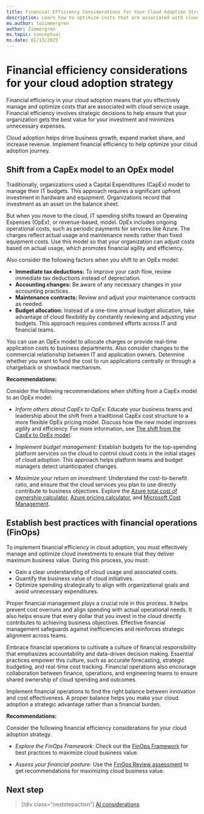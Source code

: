 ```yaml
---
title: Financial Efficiency Considerations for Your Cloud Adoption Strategy
description: Learn how to optimize costs that are associated with cloud services and ensure that your organization gets the best value for its investment.
ms.author: tozimmergren
author: Zimmergren
ms.topic: conceptual
ms.date: 01/13/2025
---
```


# Financial efficiency considerations for your cloud adoption strategy

Financial efficiency in your cloud adoption means that you effectively manage and optimize costs that are associated with cloud service usage. Financial efficiency involves strategic decisions to help ensure that your organization gets the best value for your investment and minimizes unnecessary expenses.

Cloud adoption helps drive business growth, expand market share, and increase revenue. Implement financial efficiency to help optimize your cloud adoption journey.

## Shift from a CapEx model to an OpEx model

Traditionally, organizations used a Capital Expenditures (CapEx) model to manage their IT budgets. This approach requires a significant upfront investment in hardware and equipment. Organizations record that investment as an asset on the balance sheet.

But when you move to the cloud, IT spending shifts toward an Operating Expenses (OpEx), or revenue-based, model. OpEx includes ongoing operational costs, such as periodic payments for services like Azure. The charges reflect actual usage and maintenance needs rather than fixed equipment costs. Use this model so that your organization can adjust costs based on actual usage, which promotes financial agility and efficiency.

Also consider the following factors when you shift to an OpEx model:

- **Immediate tax deductions:** To improve your cash flow, review immediate tax deductions instead of depreciation.
- **Accounting changes:** Be aware of any necessary changes in your accounting practices.
- **Maintenance contracts:** Review and adjust your maintenance contracts as needed.
- **Budget allocation:** Instead of a one-time annual budget allocation, take advantage of cloud flexibility by constantly reviewing and adjusting your budgets. This approach requires combined efforts across IT and financial teams.

You can use an OpEx model to allocate charges or provide real-time application costs to business departments. Also consider changes to the commercial relationship between IT and application owners. Determine whether you want to fund the cost to run applications centrally or through a chargeback or showback mechanism.

**Recommendations:**

Consider the following recommendations when shifting from a CapEx model to an OpEx model:

- _Inform others about CapEx to OpEx:_ Educate your business teams and leadership about the shift from a traditional CapEx cost structure to a more flexible OpEx pricing model. Discuss how the new model improves agility and efficiency. For more information, see [The shift from the CapEx to OpEx model](/training/modules/get-started-with-finops/1-introduction).

- _Implement budget management:_ Establish budgets for the top-spending platform services on the cloud to control cloud costs in the initial stages of cloud adoption. This approach helps platform teams and budget managers detect unanticipated changes.

- _Maximize your return on investment:_ Understand the cost-to-benefit ratio, and ensure that the cloud services you plan to use directly contribute to business objectives. Explore the [Azure total cost of ownership calculator](https://azure.microsoft.com/pricing/tco/calculator/), [Azure pricing calculator](https://azure.microsoft.com/pricing/calculator/), and [Microsoft Cost Management](https://azure.microsoft.com/products/cost-management).

## Establish best practices with financial operations (FinOps)

To implement financial efficiency in cloud adoption, you must effectively manage and optimize cloud investments to ensure that they deliver maximum business value. During this process, you must:

- Gain a clear understanding of cloud usage and associated costs.
- Quantify the business value of cloud initiatives.
- Optimize spending strategically to align with organizational goals and avoid unnecessary expenditures.

Proper financial management plays a crucial role in this process. It helps prevent cost overruns and align spending with actual operational needs. It also helps ensure that every dollar that you invest in the cloud directly contributes to achieving business objectives. Effective financial management safeguards against inefficiencies and reinforces strategic alignment across teams.

Embrace financial operations to cultivate a culture of financial responsibility that emphasizes accountability and data-driven decision making. Essential practices empower this culture, such as accurate forecasting, strategic budgeting, and real-time cost tracking. Financial operations also encourage collaboration between finance, operations, and engineering teams to ensure shared ownership of cloud spending and outcomes.

Implement financial operations to find the right balance between innovation and cost effectiveness. A proper balance helps you make your cloud adoption a strategic advantage rather than a financial burden.

**Recommendations:**

Consider the following financial efficiency considerations for your cloud adoption strategy.

- _Explore the FinOps Framework:_ Check out the [FinOps Framework](/cloud-computing/finops/) for best practices to maximize cloud business value.

- _Assess your financial posture:_ Use the [FinOps Review assessment](/assessments/ad1c0f6b-396b-44a4-924b-7a4c778a13d3/) to get recommendations for maximizing cloud business value.

## Next step

> [!div class="nextstepaction"]
> [AI considerations](./ai.md)
